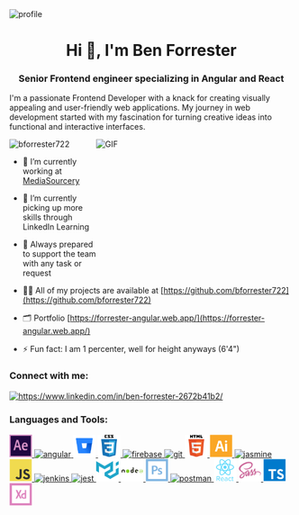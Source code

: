 <img src="https://media.licdn.com/dms/image/D5616AQEhSA90yszKVw/profile-displaybackgroundimage-shrink_350_1400/0/1689024189289?e=1697673600&v=beta&t=PH5H188DOYucpQOsAkUc7xVAso2wu2GICeT-kmDU35E" alt="profile" />
<h1 align="center">Hi 👋, I'm Ben Forrester</h1>
<h3 align="center">Senior Frontend engineer specializing in Angular and React</h3>
<p align="left"> 
    I'm a passionate Frontend Developer with a knack for creating visually appealing and user-friendly web applications. My journey in web development started with my fascination for turning creative ideas into functional and interactive interfaces.
</p>
<img align="right" alt="GIF" height="225px" width="350px" src="./me.gif" />
<p align="left"> 
    <img src="https://komarev.com/ghpvc/?username=bforrester722&label=Profile%20views&color=0e75b6&style=flat" alt="bforrester722" /> </p>

- 🔭 I’m currently working at [MediaSourcery](https://www.mediasourcery.com/)

- 🌱 I’m currently picking up more skills through LinkedIn Learning

- 🚀 Always prepared to support the team with any task or request

- 👨‍💻 All of my projects are available at [https://github.com/bforrester722](https://github.com/bforrester722)

- 🗂️ Portfolio [https://forrester-angular.web.app/](https://forrester-angular.web.app/)

- ⚡ Fun fact: I am 1 percenter, well for height anyways (6'4")

<h3 align="left">Connect with me:</h3>
<p align="left">
<a href="https://linkedin.com/in/https://www.linkedin.com/in/ben-forrester-2672b41b2/" target="blank">
    <img align="center" src="https://raw.githubusercontent.com/rahuldkjain/github-profile-readme-generator/master/src/images/icons/Social/linked-in-alt.svg" alt="https://www.linkedin.com/in/ben-forrester-2672b41b2/" height="30" width="40" />
</a>
</p>

<h3 align="left">Languages and Tools:</h3>
<p align="left">
  <a href="https://www.adobe.com/products/aftereffects.html" target="_blank" rel="noreferrer"> 
    <img src="https://raw.githubusercontent.com/devicons/devicon/master/icons/aftereffects/aftereffects-original.svg" alt="aftereffects" width="40" height="40"/> 
  </a>
  <a href="https://angular.io" target="_blank" rel="noreferrer"> 
    <img src="https://angular.io/assets/images/logos/angular/angular.svg" alt="angular" width="40" height="40"/> 
  </a> 
  <a href="https://bitbucket.org/product" target="_blank" rel="noreferrer"> 
    <img src="https://raw.githubusercontent.com/devicons/devicon/master/icons/bitbucket/bitbucket-original.svg" alt="bitbucket" width="40" height="40"/> 
  </a>
  <a href="https://www.w3schools.com/css/" target="_blank" rel="noreferrer"> 
    <img src="https://raw.githubusercontent.com/devicons/devicon/master/icons/css3/css3-original-wordmark.svg" alt="css3" width="40" height="40"/> 
  </a>
  <a href="https://firebase.google.com/" target="_blank" rel="noreferrer"> 
    <img src="https://www.vectorlogo.zone/logos/firebase/firebase-icon.svg" alt="firebase" width="40" height="40"/> 
  </a>
  <a href="https://git-scm.com/" target="_blank" rel="noreferrer"> 
    <img src="https://www.vectorlogo.zone/logos/git-scm/git-scm-icon.svg" alt="git" width="40" height="40"/> 
  </a>
  <a href="https://www.w3.org/html/" target="_blank" rel="noreferrer"> 
    <img src="https://raw.githubusercontent.com/devicons/devicon/master/icons/html5/html5-original-wordmark.svg" alt="html5" width="40" height="40"/> 
  </a>
  <a href="https://www.illustrator.com/en" target="_blank" rel="noreferrer"> 
    <img src="https://raw.githubusercontent.com/devicons/devicon/master/icons/illustrator/illustrator-plain.svg" alt="illustrator" width="40" height="40"/> 
  </a>
  <a href="https://jasmine.github.io/" target="_blank" rel="noreferrer"> 
    <img src="https://www.vectorlogo.zone/logos/jasmine/jasmine-icon.svg" alt="jasmine" width="40" height="40"/> 
  </a>
  <a href="https://developer.mozilla.org/en-US/docs/Web/JavaScript" target="_blank" rel="noreferrer"> 
    <img src="https://raw.githubusercontent.com/devicons/devicon/master/icons/javascript/javascript-original.svg" alt="javascript" width="40" height="40"/> 
  </a>
  <a href="https://www.jenkins.io" target="_blank" rel="noreferrer"> 
    <img src="https://www.vectorlogo.zone/logos/jenkins/jenkins-icon.svg" alt="jenkins" width="40" height="40"/> 
  </a>
  <a href="https://jestjs.io" target="_blank" rel="noreferrer"> 
    <img src="https://www.vectorlogo.zone/logos/jestjsio/jestjsio-icon.svg" alt="jest" width="40" height="40"/> 
  </a>
  <a href="https://mui.com/material-ui/" target="_blank" rel="noreferrer"> 
    <img src="https://raw.githubusercontent.com/devicons/devicon/master/icons/materialui/materialui-plain.svg" alt="materialui" width="40" height="40"/> 
  </a>
  <a href="https://nodejs.org" target="_blank" rel="noreferrer"> 
    <img src="https://raw.githubusercontent.com/devicons/devicon/master/icons/nodejs/nodejs-original-wordmark.svg" alt="nodejs" width="40" height="40"/> 
  </a>
  <a href="https://www.photoshop.com/en" target="_blank" rel="noreferrer"> 
    <img src="https://raw.githubusercontent.com/devicons/devicon/master/icons/photoshop/photoshop-line.svg" alt="photoshop" width="40" height="40"/> 
  </a>
  <a href="https://postman.com" target="_blank" rel="noreferrer"> 
    <img src="https://www.vectorlogo.zone/logos/getpostman/getpostman-icon.svg" alt="postman" width="40" height="40"/> 
  </a>
  <a href="https://reactjs.org/" target="_blank" rel="noreferrer"> 
    <img src="https://raw.githubusercontent.com/devicons/devicon/master/icons/react/react-original-wordmark.svg" alt="react" width="40" height="40"/> 
  </a>
  <a href="https://sass-lang.com" target="_blank" rel="noreferrer"> 
    <img src="https://raw.githubusercontent.com/devicons/devicon/master/icons/sass/sass-original.svg" alt="sass" width="40" height="40"/> 
  </a>
  <a href="https://www.typescriptlang.org/" target="_blank" rel="noreferrer"> 
    <img src="https://raw.githubusercontent.com/devicons/devicon/master/icons/typescript/typescript-original.svg" alt="typescript" width="40" height="40"/> 
  </a>
  <a href="https://www.xd.com/en" target="_blank" rel="noreferrer"> 
    <img src="https://raw.githubusercontent.com/devicons/devicon/master/icons/xd/xd-line.svg" alt="xd" width="40" height="40"/> 
  </a>

</p>

<p>&nbsp;
